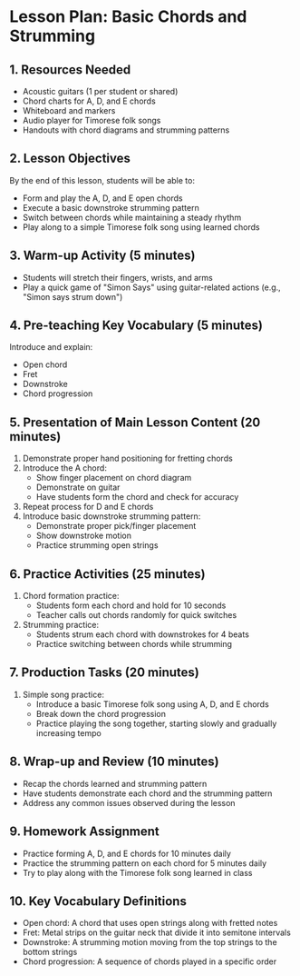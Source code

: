 # Lesson Plan: Basic Chords and Strumming

## 1. Resources Needed

- Acoustic guitars (1 per student or shared)
- Chord charts for A, D, and E chords
- Whiteboard and markers
- Audio player for Timorese folk songs
- Handouts with chord diagrams and strumming patterns

## 2. Lesson Objectives

By the end of this lesson, students will be able to:
- Form and play the A, D, and E open chords
- Execute a basic downstroke strumming pattern
- Switch between chords while maintaining a steady rhythm
- Play along to a simple Timorese folk song using learned chords

## 3. Warm-up Activity (5 minutes)

- Students will stretch their fingers, wrists, and arms
- Play a quick game of "Simon Says" using guitar-related actions (e.g., "Simon says strum down")

## 4. Pre-teaching Key Vocabulary (5 minutes)

Introduce and explain:
- Open chord
- Fret
- Downstroke
- Chord progression

## 5. Presentation of Main Lesson Content (20 minutes)

1. Demonstrate proper hand positioning for fretting chords
2. Introduce the A chord:
   - Show finger placement on chord diagram
   - Demonstrate on guitar
   - Have students form the chord and check for accuracy
3. Repeat process for D and E chords
4. Introduce basic downstroke strumming pattern:
   - Demonstrate proper pick/finger placement
   - Show downstroke motion
   - Practice strumming open strings

## 6. Practice Activities (25 minutes)

1. Chord formation practice:
   - Students form each chord and hold for 10 seconds
   - Teacher calls out chords randomly for quick switches
2. Strumming practice:
   - Students strum each chord with downstrokes for 4 beats
   - Practice switching between chords while strumming

## 7. Production Tasks (20 minutes)

1. Simple song practice:
   - Introduce a basic Timorese folk song using A, D, and E chords
   - Break down the chord progression
   - Practice playing the song together, starting slowly and gradually increasing tempo

## 8. Wrap-up and Review (10 minutes)

- Recap the chords learned and strumming pattern
- Have students demonstrate each chord and the strumming pattern
- Address any common issues observed during the lesson

## 9. Homework Assignment

- Practice forming A, D, and E chords for 10 minutes daily
- Practice the strumming pattern on each chord for 5 minutes daily
- Try to play along with the Timorese folk song learned in class

## 10. Key Vocabulary Definitions

- Open chord: A chord that uses open strings along with fretted notes
- Fret: Metal strips on the guitar neck that divide it into semitone intervals
- Downstroke: A strumming motion moving from the top strings to the bottom strings
- Chord progression: A sequence of chords played in a specific order